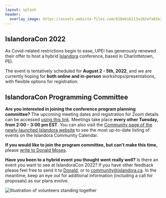 ```yaml
---
layout: splash
header:
  overlay_image: https://assets.website-files.com/618eb1b213a102afa83e260d/6217e5fbbe1e4799b545b4a0_Community%20Page%20-%20Hero.svg
---
```


## IslandoraCon 2022

As Covid-related restrictions begin to ease, UPEI has generously renewed their offer to host a hybrid [Islandora](https://www.islandora.ca/) conference, based in Charlottetown, PEI. 

The event is tentatively scheduled for **August 2 - 5th, 2022**, and we are currently hoping for **both online and in-person** workshops/presentations, with flexible options for registration.

## IslandoraCon Programming Committee

**Are you interested in joining the conference program planning committee?** The upcoming meeting dates and registration for Zoom details can be accessed [using this link](https://us02web.zoom.us/meeting/register/tZElfu2hqTorGNYDda4sqCQyeSPLUbsCd-E9). Meetings take place **every other Tuesday, from 2:00 - 3:00 pm EST**. You can also visit the [Community page of the newly-launched Islandora website](https://www.islandora.ca/community) to see the most up-to-date listing of events on the Islandora Community Calendar.

**If you would like to join the program committee, but can’t make this time,** please [write to Donald Moses](mailto:dmoses@upei.ca). 

**Have you been to a hybrid event you thought went really well?** 
Is there an event you want to see at IslandoraCon 2022? If you have other feedback please feel free to send it to [Donald](mailto:dmoses@upei.ca), or to [community@islandora.ca](mailto:community@islandora.ca). In the meantime, keep an eye out for additional information (including a call for proposals) as our plans evolve.

![Illustration of volunteers standing together](https://assets.website-files.com/618eb1b213a102afa83e260d/6217e8e6b09009af933fe25a_Volunteer.svg)
